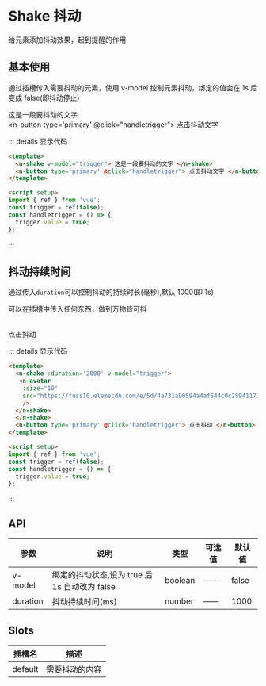# Shake 抖动

给元素添加抖动效果，起到提醒的作用

## 基本使用

通过插槽传入需要抖动的元素，使用 v-model 控制元素抖动，绑定的值会在 1s 后变成 false(即抖动停止)

<n-shake v-model="trigger"> 这是一段要抖动的文字 </n-shake><br>
<n-button type='primary' @click="handletrigger"> 点击抖动文字 </n-button>

::: details 显示代码

```html
<template>
  <n-shake v-model="trigger"> 这是一段要抖动的文字 </n-shake>
  <n-button type='primary' @click="handletrigger"> 点击抖动文字 </n-button>
</template>

<script setup>
import { ref } from 'vue';
const trigger = ref(false);
const handletrigger = () => {
  trigger.value = true;
};
```

:::

## 抖动持续时间

通过传入`duration`可以控制抖动的持续时长(毫秒),默认 1000(即 1s)

可以在插槽中传入任何东西，做到万物皆可抖

<n-shake :duration='2000' v-model="trigger2"> 
<n-avatar
  :size="10"
  src="https://fuss10.elemecdn.com/e/5d/4a731a90594a4af544c0c25941171jpeg.jpeg"
/>
 </n-shake><br>
<n-button  type='primary' @click="handletrigger2"> 点击抖动 </n-button>

::: details 显示代码

```html
<template>
  <n-shake :duration='2000' v-model="trigger">
   <n-avatar
    :size="10"
    src="https://fuss10.elemecdn.com/e/5d/4a731a90594a4af544c0c25941171jpeg.jpeg"
    />
  </n-shake>
  </n-shake>
  <n-button type='primary' @click="handletrigger"> 点击抖动 </n-button>
</template>

<script setup>
import { ref } from 'vue';
const trigger = ref(false);
const handletrigger = () => {
  trigger.value = true;
};
```

:::

## API

| 参数     | 说明                                          | 类型    | 可选值 | 默认值 |
| -------- | --------------------------------------------- | ------- | ------ | ------ |
| v-model  | 绑定的抖动状态,设为 true 后 1s 自动改为 false | boolean | ——     | false  |
| duration | 抖动持续时间(ms)                              | number  | ——     | 1000   |

## Slots

| 插槽名  | 描述           |
| ------- | -------------- |
| default | 需要抖动的内容 |

<script setup>
import { ref } from 'vue';
const trigger = ref(false);
const trigger2 = ref(false);
const handletrigger = () => {
  trigger.value = true;
};
const handletrigger2 = ()=>{
  trigger2.value = true;
}
</script>
